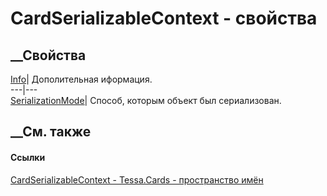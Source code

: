 # CardSerializableContext - свойства
##  __Свойства
[Info](P_Tessa_Cards_CardSerializableContext_Info.htm)|  Дополительная
иформация.  
---|---  
[SerializationMode](P_Tessa_Cards_CardSerializableContext_SerializationMode.htm)|
Способ, которым объект был сериализован.  
## __См. также
#### Ссылки
[CardSerializableContext - ](T_Tessa_Cards_CardSerializableContext.htm)
[Tessa.Cards - пространство имён](N_Tessa_Cards.htm)
